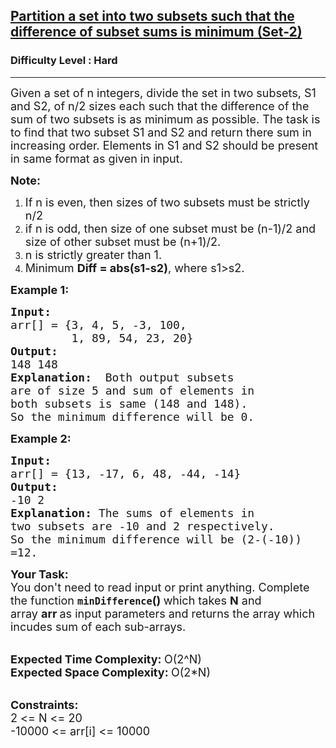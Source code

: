<h2><a href="https://www.geeksforgeeks.org/problems/partition-a-set-into-two-subsets-such-that-the-difference-of-subset-sums-is-minimum-set-2/1?page=10&difficulty=Hard&sortBy=difficulty">Partition a set into two subsets such that the difference of subset sums is minimum (Set-2)</a></h2><h3>Difficulty Level : Hard</h3><hr><div class="problems_problem_content__Xm_eO"><p><span style="font-size: 18px;">Given a set of n integers, divide the set in two subsets, S1 and S2, of n/2 sizes each such that the difference of the sum of two subsets is as minimum as possible. The task is to find that two subset S1 and S2 and return there sum in increasing order. Elements in S1 and S2 should be present in same format as given in input.</span></p>
<p><span style="font-size: 18px;"><strong>Note:</strong>&nbsp;</span></p>
<ol>
<li><span style="font-size: 18px;">If n is even, then sizes of two subsets must be strictly n/2 </span></li>
<li><span style="font-size: 18px;">if n is odd, then size of one subset must be (n-1)/2 and size of other subset must be (n+1)/2.</span></li>
<li><span style="font-size: 18px;">n is&nbsp;strictly greater than 1.</span></li>
<li><span style="font-size: 18px;">Minimum <strong>Diff = abs(s1-s2)</strong>, where s1&gt;s2.</span></li>
</ol>
<p><strong><span style="font-size: 18px;">Example 1:</span></strong></p>
<pre><span style="font-size: 18px;"><strong>Input:</strong> 
arr[] = {3, 4, 5, -3, 100, 
         1, 89, 54, 23, 20}
<strong>Output: </strong>
148 148
<strong>Explanation:</strong>  Both output subsets 
are of size 5 and sum of elements in 
both subsets is same (148 and 148).
So the minimum difference will be 0.</span></pre>
<p><strong><span style="font-size: 18px;">Example 2:</span></strong></p>
<pre><span style="font-size: 18px;"><strong>Input:</strong> 
arr[] = {13, -17, 6, 48, -44, -14}
<strong>Output:
</strong>-10 2
<strong>Explanation:</strong> The sums of elements in 
two subsets are -10 and 2 respectively.
So the minimum difference will be (2-(-10))
=12.</span></pre>
<p><span style="font-size: 18px;"><strong>Your Task:</strong><br>You don't need to read input or print anything. Complete the function&nbsp;<strong><code>minDifference</code>()&nbsp;</strong>which takes&nbsp;<strong>N</strong>&nbsp;and array&nbsp;<strong>arr&nbsp;</strong>as input parameters and returns the array which incudes sum of each sub-arrays.</span><br>&nbsp;</p>
<p><span style="font-size: 18px;"><strong>Expected Time Complexity:&nbsp;</strong>O(2^N)<br><strong>Expected Space Complexity:&nbsp;</strong>O(2*N)</span><br>&nbsp;</p>
<p><span style="font-size: 18px;"><strong>Constraints:</strong><br>2 &lt;= N &lt;= 20<br>-10000 &lt;= arr[i] &lt;= 10000</span></p></div>